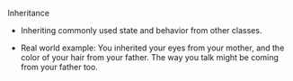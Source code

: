 Inheritance
* Inheriting commonly used state and behavior from other classes.

* Real world example: You inherited your eyes from your mother, and the color of your hair from your father. The way you talk might be coming from your father too.
